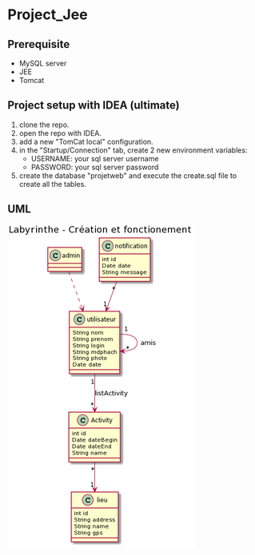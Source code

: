 # Project_Jee

## Prerequisite

- MySQL server
- JEE
- Tomcat

## Project setup with IDEA (ultimate)

1. clone the repo.
2. open the repo with IDEA.
3. add a new "TomCat local" configuration.
4. in the "Startup/Connection" tab, create 2 new environment variables:
   - USERNAME: your sql server username
   - PASSWORD: your sql server password
5. create the database "projetweb" and execute the create.sql file to create all the tables.

## UML

![uml](uml.png)
